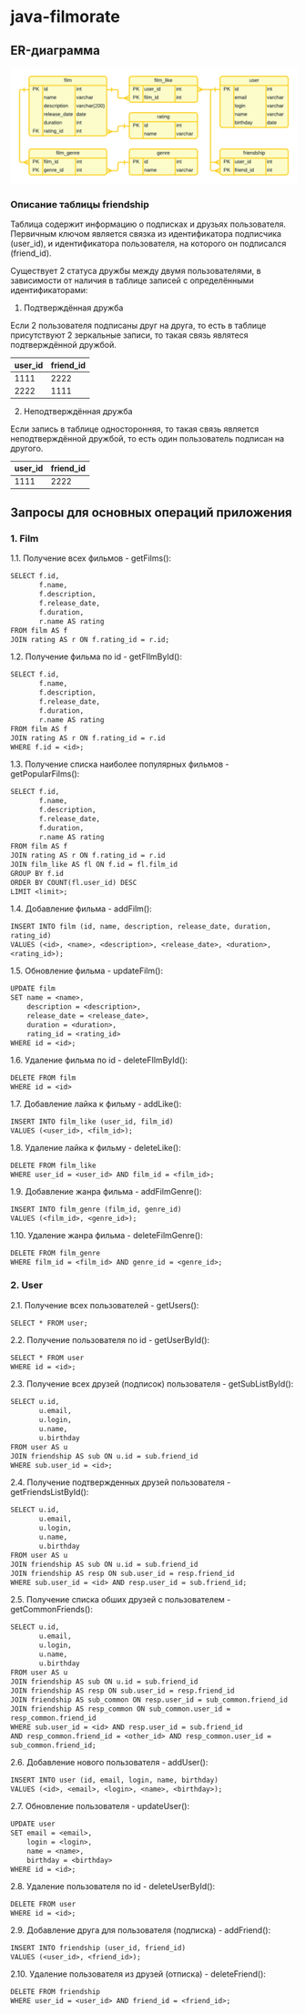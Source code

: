 # java-filmorate

## ER-диаграмма
![ER-диаграмма приложения Filmorate](filmorate-er-diagram.png)

### Описание таблицы friendship
Таблица содержит информацию о подписках и друзьях пользователя. Первичным ключом является связка из идентификатора подписчика (user_id), и идентификатора пользователя, на которого он подписался (friend_id).

Существует 2 статуса дружбы между двумя пользователями, в зависимости от наличия в таблице записей с определёнными идентификаторами:
1. Подтверждённая дружба

Если 2 пользователя подписаны друг на друга, то есть в таблице присутствуют 2 зеркальные записи, то такая связь являтеся подтверждённой дружбой.

| user_id | friend_id |
|---------|-----------|
| 1111    | 2222      |
| 2222    | 1111      |

2. Неподтверждённая дружба

Если запись в таблице односторонняя, то такая связь является неподтверждённой дружбой, то есть один пользователь подписан на другого.

| user_id | friend_id |
|---------|-----------|
| 1111    | 2222      |

## Запросы для основных операций приложения
### 1. Film
1.1. Получение всех фильмов - getFilms():

    SELECT f.id,
           f.name,
           f.description,
           f.release_date,
           f.duration,
           r.name AS rating
    FROM film AS f
    JOIN rating AS r ON f.rating_id = r.id;

1.2. Получение фильма по id - getFIlmById():

    SELECT f.id,
           f.name,
           f.description,
           f.release_date,
           f.duration,
           r.name AS rating
    FROM film AS f
    JOIN rating AS r ON f.rating_id = r.id
    WHERE f.id = <id>;

1.3. Получение списка наиболее популярных фильмов - getPopularFilms():

    SELECT f.id,
           f.name,
           f.description,
           f.release_date,
           f.duration,
           r.name AS rating
    FROM film AS f
    JOIN rating AS r ON f.rating_id = r.id
    JOIN film_like AS fl ON f.id = fl.film_id
    GROUP BY f.id
    ORDER BY COUNT(fl.user_id) DESC
    LIMIT <limit>;

1.4. Добавление фильма - addFilm():

    INSERT INTO film (id, name, description, release_date, duration, rating_id)
    VALUES (<id>, <name>, <description>, <release_date>, <duration>, <rating_id>);

1.5. Обновление фильма - updateFilm():

    UPDATE film
    SET name = <name>,
        description = <description>,
        release_date = <release_date>,
        duration = <duration>,
        rating_id = <rating_id>
    WHERE id = <id>;

1.6. Удаление фильма по id - deleteFIlmById():

    DELETE FROM film
    WHERE id = <id>

1.7. Добавление лайка к фильму - addLike():

    INSERT INTO film_like (user_id, film_id)
    VALUES (<user_id>, <film_id>);

1.8. Удаление лайка к фильму - deleteLike():

    DELETE FROM film_like
    WHERE user_id = <user_id> AND film_id = <film_id>;

1.9. Добавление жанра фильма - addFilmGenre():

    INSERT INTO film_genre (film_id, genre_id)
    VALUES (<film_id>, <genre_id>);

1.10. Удаление жанра фильма - deleteFilmGenre():

    DELETE FROM film_genre
    WHERE film_id = <film_id> AND genre_id = <genre_id>;

### 2. User
2.1. Получение всех пользователей - getUsers():

    SELECT * FROM user;

2.2. Получение пользователя по id - getUserById():

    SELECT * FROM user
    WHERE id = <id>;

2.3. Получение всех друзей (подписок) пользователя - getSubListById():

    SELECT u.id,
           u.email,
           u.login,
           u.name,
           u.birthday
    FROM user AS u
    JOIN friendship AS sub ON u.id = sub.friend_id
    WHERE sub.user_id = <id>;

2.4. Получение подтвержденных друзей пользователя - getFriendsListById():

    SELECT u.id,
           u.email,
           u.login,
           u.name,
           u.birthday
    FROM user AS u
    JOIN friendship AS sub ON u.id = sub.friend_id
    JOIN friendship AS resp ON sub.user_id = resp.friend_id
    WHERE sub.user_id = <id> AND resp.user_id = sub.friend_id;

2.5. Получение списка обших друзей с пользователем - getCommonFriends():

    SELECT u.id,
           u.email,
           u.login,
           u.name,
           u.birthday
    FROM user AS u
    JOIN friendship AS sub ON u.id = sub.friend_id
    JOIN friendship AS resp ON sub.user_id = resp.friend_id
    JOIN friendship AS sub_common ON resp.user_id = sub_common.friend_id
    JOIN friendship AS resp_common ON sub_common.user_id = resp_common.friend_id
    WHERE sub.user_id = <id> AND resp.user_id = sub.friend_id 
    AND resp_common.friend_id = <other_id> AND resp_common.user_id = sub_common.friend_id;

2.6. Добавление нового пользователя - addUser():

    INSERT INTO user (id, email, login, name, birthday)
    VALUES (<id>, <email>, <login>, <name>, <birthday>);

2.7. Обновление пользователя - updateUser():

    UPDATE user
    SET email = <email>,
        login = <login>,
        name = <name>,
        birthday = <birthday>
    WHERE id = <id>;

2.8. Удаление пользователя по id - deleteUserById():

    DELETE FROM user
    WHERE id = <id>;

2.9. Добавление друга для пользователя (подписка) - addFriend():

    INSERT INTO friendship (user_id, friend_id)
    VALUES (<user_id>, <friend_id>);

2.10. Удаление пользователя из друзей (отписка) - deleteFriend():

    DELETE FROM friendship
    WHERE user_id = <user_id> AND friend_id = <friend_id>;